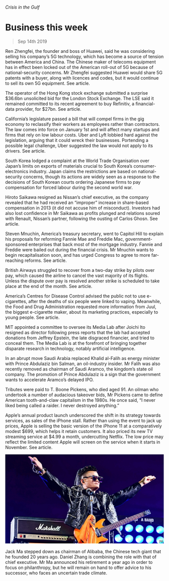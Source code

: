 ###### Crisis in the Gulf

# Business this week 

> Sep 14th 2019 

Ren Zhengfei, the founder and boss of Huawei, said he was considering selling his company’s 5G technology, which has become a source of tension between America and China. The Chinese maker of telecoms equipment has in effect been locked out of the American roll-out of 5G because of national-security concerns. Mr Zhengfei suggested Huawei would share 5G patents with a buyer, along with licences and codes, but it would continue to sell its own 5G equipment. See article. 

The operator of the Hong Kong stock exchange submitted a surprise $36.6bn unsolicited bid for the London Stock Exchange. The LSE said it remained committed to its recent agreement to buy Refinitiv, a financial-data provider, for $27bn. See article. 

California’s legislature passed a bill that will compel firms in the gig economy to reclassify their workers as employees rather than contractors. The law comes into force on January 1st and will affect many startups and firms that rely on low labour costs. Uber and Lyft lobbied hard against the legislation, arguing that it could wreck their businesses. Portending a possible legal challenge, Uber suggested the law would not apply to its drivers. See article. 

South Korea lodged a complaint at the World Trade Organisation over Japan’s limits on exports of materials crucial to South Korea’s consumer-electronics industry. Japan claims the restrictions are based on national-security concerns, though its actions are widely seen as a response to the decisions of South Korean courts ordering Japanese firms to pay compensation for forced labour during the second world war. 

Hiroto Saikawa resigned as Nissan’s chief executive, as the company revealed that he had received an “improper” increase in share-based compensation in 2013 (it did not accuse him of misconduct). Investors had also lost confidence in Mr Saikawa as profits plunged and relations soured with Renault, Nissan’s partner, following the ousting of Carlos Ghosn. See article. 

Steven Mnuchin, America’s treasury secretary, went to Capitol Hill to explain his proposals for reforming Fannie Mae and Freddie Mac, government-sponsored enterprises that back most of the mortgage industry. Fannie and Freddie were bailed out during the financial crisis. Mr Mnuchin wants to begin recapitalisation soon, and has urged Congress to agree to more far-reaching reforms. See article. 

British Airways struggled to recover from a two-day strike by pilots over pay, which caused the airline to cancel the vast majority of its flights. Unless the dispute over pay is resolved another strike is scheduled to take place at the end of the month. See article. 

America’s Centres for Disease Control advised the public not to use e-cigarettes, after the deaths of six people were linked to vaping. Meanwhile, the Food and Drug Administration requested more information from Juul, the biggest e-cigarette maker, about its marketing practices, especially to young people. See article. 

MIT appointed a committee to oversee its Media Lab after Joichi Ito resigned as director following press reports that the lab had accepted donations from Jeffrey Epstein, the late disgraced financier, and tried to conceal them. The Media Lab is at the forefront of bringing together disparate research in technology, notably artificial intelligence. 

In an abrupt move Saudi Arabia replaced Khalid al-Falih as energy minister with Prince Abdulaziz bin Salman, an oil-industry insider. Mr Falih was also recently removed as chairman of Saudi Aramco, the kingdom’s state oil company. The promotion of Prince Abdulaziz is a sign that the government wants to accelerate Aramco’s delayed IPO. 

Tributes were paid to T. Boone Pickens, who died aged 91. An oilman who undertook a number of audacious takeover bids, Mr Pickens came to define American tooth-and-claw capitalism in the 1980s. He once said, “I never liked being called a raider. I never destroyed anything.” 

Apple’s annual product launch underscored the shift in its strategy towards services, as sales of the iPhone stall. Rather than using the event to jack up prices, Apple is selling the basic version of the iPhone 11 at a comparatively modest $699, which helps it retain customers. It also priced its new TV streaming service at $4.99 a month, undercutting Netflix. The low price may reflect the limited content Apple will screen on the service when it starts in November. See article. 

![image](images/20190914_wwp001.jpg) 

Jack Ma stepped down as chairman of Alibaba, the Chinese tech giant that he founded 20 years ago. Daniel Zhang is combining the role with that of chief executive. Mr Ma announced his retirement a year ago in order to focus on philanthropy, but he will remain on hand to offer advice to his successor, who faces an uncertain trade climate. 

